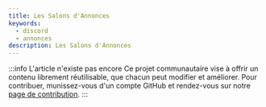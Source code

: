 ```yaml
---
title: Les Salons d'Annonces
keywords:
  - discord
  - annonces
description: Les Salons d'Annonces
---
```


:::info L'article n'existe pas encore
Ce projet communautaire vise à offrir un contenu librement réutilisable, que chacun peut modifier et améliorer.
Pour contribuer, munissez-vous d'un compte GitHub et rendez-vous sur notre [page de contribution](/wiki/contribuer).
:::
